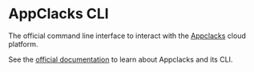 # AppClacks CLI

The official command line interface to interact with the [Appclacks](https://appclacks.com/) cloud platform.

See the [official documentation](https://www.doc.appclacks.com/index.html) to learn about Appclacks and its CLI.
